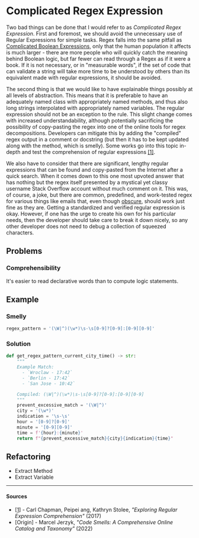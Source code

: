 # Complicated Regex Expression

Two bad things can be done that I would refer to as _Complicated Regex Expression_. First and foremost, we should avoid the unnecessary use of Regular Expressions for simple tasks. Regex falls into the same pitfall as [Complicated Boolean Expressions](./complicated-boolean-expression.md), only that the human population it affects is much larger - there are more people who will quickly catch the meaning behind Boolean logic, but far fewer can read through a Regex as if it were a book. If it is not necessary, or in "measurable words", if the set of code that can validate a string will take more time to be understood by others than its equivalent made with regular expressions, it should be avoided.

The second thing is that we would like to have explainable things possibly at all levels of abstraction. This means that it is preferable to have an adequately named class with appropriately named methods, and thus also long strings interpolated with appropriately named variables. The regular expression should not be an exception to the rule. This slight change comes with increased understandability, although potentially sacrificing the possibility of copy-pasting the regex into one of the online tools for regex decompositions. Developers can mitigate this by adding the "compiled" regex output in a comment or docstring (but then it has to be kept updated along with the method, which is smelly). Some works go into this topic in-depth and test the comprehension of regular expressions [[1]](#sources).

We also have to consider that there are significant, lengthy regular expressions that can be found and copy-pasted from the Internet after a quick search. When it comes down to this one most upvoted answer that has nothing but the regex itself presented by a mystical yet classy username Stack Overflow account without much comment on it. This was, of course, a joke, but there are common, predefined, and work-tested regex for various things like emails that, even though [obscure](./obscured-intent.md), should work just fine as they are. Getting a standardized and verified regular expression is okay. However, if one has the urge to create his own for his particular needs, then the developer should take care to break it down nicely, so any other developer does not need to debug a collection of squeezed characters.

## Problems

### Comprehensibility

It's easier to read declarative words than to compute logic statements.

## Example



### Smelly

```py
regex_pattern = '(\W|^)(\w*)\s-\s[0-9]?[0-9]:[0-9][0-9]'
```

### Solution

```py
def get_regex_pattern_current_city_time() -> str:
    """
    Example Match:
      - `Wroclaw - 17:42`
      - `Berlin - 17:42`
      - `San Jose - 10:42`

    Compiled: (\W|^)(\w*)\s-\s[0-9]?[0-9]:[0-9][0-9]
    """
    prevent_excessive_match = '(\W|^)'
    city = '(\w*)'
    indication = '\s-\s'
    hour = '[0-9]?[0-9]'
    minute = '[0-9][0-9]'
    time = f'{hour}:{minute}'
    return f"{prevent_excessive_match}{city}{indication}{time}"
```



## Refactoring

- Extract Method
- Extract Variable

---

#### Sources

- [[1](#sources)] - Carl Chapman, Peipei ang, Kathryn Stolee, _"Exploring Regular Expression Comprehension"_ (2017)
- [Origin] - Marcel Jerzyk, _"Code Smells: A Comprehensive Online Catalog and Taxonomy"_ (2022)
